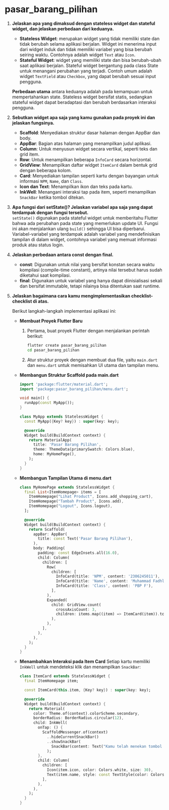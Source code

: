# pasar_barang_pilihan

1. **Jelaskan apa yang dimaksud dengan stateless widget dan stateful widget, dan jelaskan perbedaan dari keduanya.**  
   - **Stateless Widget**: merupakan widget yang tidak memiliki state dan tidak berubah selama aplikasi berjalan. Widget ini menerima input dari widget induk dan tidak memiliki variabel yang bisa berubah seiring waktu. Contohnya adalah widget `Text` atau `Icon`.
   - **Stateful Widget**: widget yang memiliki state dan bisa berubah-ubah saat aplikasi berjalan. Stateful widget bergantung pada class State untuk menangani perubahan yang terjadi. Contoh umum adalah widget `TextField` atau `Checkbox`, yang dapat berubah sesuai input pengguna.

   **Perbedaan utama** antara keduanya adalah pada kemampuan untuk mempertahankan state. Stateless widget bersifat statis, sedangkan stateful widget dapat beradaptasi dan berubah berdasarkan interaksi pengguna.

2. **Sebutkan widget apa saja yang kamu gunakan pada proyek ini dan jelaskan fungsinya.**
   - **Scaffold**: Menyediakan struktur dasar halaman dengan AppBar dan body.
   - **AppBar**: Bagian atas halaman yang menampilkan judul aplikasi.
   - **Column**: Untuk menyusun widget secara vertikal, seperti teks dan grid item.
   - **Row**: Untuk menampilkan beberapa `InfoCard` secara horizontal.
   - **GridView**: Menampilkan daftar widget `ItemCard` dalam bentuk grid dengan beberapa kolom.
   - **Card**: Menyediakan tampilan seperti kartu dengan bayangan untuk informasi `NPM`, `Name`, dan `Class`.
   - **Icon dan Text**: Menampilkan ikon dan teks pada kartu.
   - **InkWell**: Menangani interaksi tap pada item, seperti menampilkan `SnackBar` ketika tombol ditekan.

3. **Apa fungsi dari setState()? Jelaskan variabel apa saja yang dapat terdampak dengan fungsi tersebut.**  
   `setState()` digunakan pada stateful widget untuk memberitahu Flutter bahwa ada perubahan pada state yang memerlukan update UI. Fungsi ini akan menjalankan ulang `build()` sehingga UI bisa diperbarui. Variabel-variabel yang terdampak adalah variabel yang mendefinisikan tampilan di dalam widget, contohnya variabel yang memuat informasi produk atau status login.

4. **Jelaskan perbedaan antara const dengan final.**  
   - **const**: Digunakan untuk nilai yang bersifat konstan secara waktu kompilasi (compile-time constant), artinya nilai tersebut harus sudah diketahui saat kompilasi.
   - **final**: Digunakan untuk variabel yang hanya dapat diinisialisasi sekali dan bersifat immutable, tetapi nilainya bisa ditentukan saat runtime.

5. **Jelaskan bagaimana cara kamu mengimplementasikan checklist-checklist di atas.**

   Berikut langkah-langkah implementasi aplikasi ini:

   - **Membuat Proyek Flutter Baru**
     1. Pertama, buat proyek Flutter dengan menjalankan perintah berikut:
        ```bash
        flutter create pasar_barang_pilihan
        cd pasar_barang_pilihan
        ```
     2. Atur struktur proyek dengan membuat dua file, yaitu `main.dart` dan `menu.dart` untuk memisahkan UI utama dan tampilan menu.

   - **Membangun Struktur Scaffold pada main.dart**
     ```dart
     import 'package:flutter/material.dart';
     import 'package:pasar_barang_pilihan/menu.dart';

     void main() {
       runApp(const MyApp());
     }

     class MyApp extends StatelessWidget {
       const MyApp({Key? key}) : super(key: key);

       @override
       Widget build(BuildContext context) {
         return MaterialApp(
           title: 'Pasar Barang Pilihan',
           theme: ThemeData(primarySwatch: Colors.blue),
           home: MyHomePage(),
         );
       }
     }
     ```

   - **Membangun Tampilan Utama di menu.dart**
     ```dart
     class MyHomePage extends StatelessWidget {
       final List<ItemHomepage> items = [
         ItemHomepage("Lihat Product", Icons.add_shopping_cart),
         ItemHomepage("Tambah Product", Icons.add),
         ItemHomepage("Logout", Icons.logout),
       ];

       @override
       Widget build(BuildContext context) {
         return Scaffold(
           appBar: AppBar(
             title: const Text('Pasar Barang Pilihan'),
           ),
           body: Padding(
             padding: const EdgeInsets.all(16.0),
             child: Column(
               children: [
                 Row(
                   children: [
                     InfoCard(title: 'NPM', content: '2306245011'),
                     InfoCard(title: 'Name', content: 'Muhammad Fadhlan Karimuddin'),
                     InfoCard(title: 'Class', content: 'PBP F'),
                   ],
                 ),
                 Expanded(
                   child: GridView.count(
                     crossAxisCount: 3,
                     children: items.map((item) => ItemCard(item)).toList(),
                   ),
                 ),
               ],
             ),
           ),
         );
       }
     }
     ```

   - **Menambahkan Interaksi pada Item Card**
     Setiap kartu memiliki `InkWell` untuk mendeteksi klik dan menampilkan `SnackBar`:
     ```dart
     class ItemCard extends StatelessWidget {
       final ItemHomepage item;

       const ItemCard(this.item, {Key? key}) : super(key: key);

       @override
       Widget build(BuildContext context) {
         return Material(
           color: Theme.of(context).colorScheme.secondary,
           borderRadius: BorderRadius.circular(12),
           child: InkWell(
             onTap: () {
               ScaffoldMessenger.of(context)
                 ..hideCurrentSnackBar()
                 ..showSnackBar(
                   SnackBar(content: Text("Kamu telah menekan tombol ${item.name}"))
                 );
             },
             child: Column(
               children: [
                 Icon(item.icon, color: Colors.white, size: 30),
                 Text(item.name, style: const TextStyle(color: Colors.white)),
               ],
             ),
           ),
         );
       }
     }
     ```
   